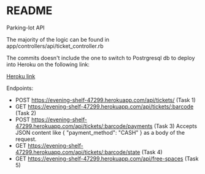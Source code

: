 # README

Parking-lot API

The majority of the logic can be found in app/controllers/api/ticket_controller.rb

The commits doesn't include the one to switch to Postrgresql db to deploy into Heroku on the following link:

[Heroku link](https://evening-shelf-47299.herokuapp.com/)

Endpoints: 

* POST https://evening-shelf-47299.herokuapp.com/api/tickets/ (Task 1)
* GET https://evening-shelf-47299.herokuapp.com/api/tickets/:barcode (Task 2)
* POST https://evening-shelf-47299.herokuapp.com/api/tickets/:barcode/payments (Task 3) Accepts JSON content like { "payment_method": "CASH" } as a body of the request.
* GET https://evening-shelf-47299.herokuapp.com/api/tickets/:barcode/state (Task 4)
* GET https://evening-shelf-47299.herokuapp.com/api/free-spaces (Task 5)
